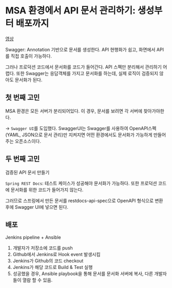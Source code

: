 # MSA 환경에서 API 문서 관리하기: 생성부터 배포까지

[영상](https://www.youtube.com/watch?v=qguXHW0s8RY&list=PL42XJKPNDepZbqM9N11RxL5UY_5PbA_Wo&index=31&ab_channel=TOAST)

Swagger: Annotation 기반으로 문서를 생성한다. API 현행화가 쉽고, 화면에서 API를 직접 호출이 가능하다.

그러나 프로덕션 코드에서 문서화를 코드가 들어간다. API 스펙만 분리해서 관리하기 어렵다. 또한 Swagger는 응답객체를 가지고 문서화를 하는데, 실제 로직이 검증되지 않아도 문서화가 된다.

## 첫 번째 고민
MSA 환경은 모든 서버가 분리되어있다. 이 경우, 문서를 보려면 각 서버에 찾아가야한다. 

-> `Swagger UI`를 도입했다. SwaggerUI는 Swagger를 사용하여 OpenAPI스펙(YAML, JSON으로 문서 관리)만 지켜지면 어떤 환경에서도 문서화가 가능하게 만들어주는 오픈소스이다.

## 두 번째 고민
검증된 API 문서 만들기

`Spring REST Docs`: 테스트 케이스가 성공해야 문서화가 가능하다. 또한 프로덕션 코드에 문서화를 위한 코드가 들어가지 않는다. 

그러므로 스프링에서 만든 문서를 restdocs-api-spec으로 OpenAPI 형식으로 변환 후에 Swagger UI에 넣으면 된다.

## 배포
Jenkins pipeline + Ansible

1. 개발자가 저장소에 코드를 push
2. Github에서 Jenkins로 Hook event 발생시킴
3. Jenkins가 Github의 코드 checkout
4. Jenkins가 해당 코드로 Build & Test 실행
5. 성공했을 경우, Ansible playbook을 통해 문서를 문서화 서버에 복사, 다른 개발자들이 열람 할 수 있음.
